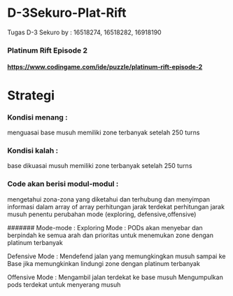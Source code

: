 # D-3Sekuro-Plat-Rift
Tugas D-3 Sekuro by : 16518274, 16518282, 16918190

### Platinum Rift Episode 2
#### https://www.codingame.com/ide/puzzle/platinum-rift-episode-2

# Strategi
### Kondisi menang :
menguasai base musuh
memiliki zone terbanyak setelah 250 turns

### Kondisi kalah :
base dikuasai musuh
memiliki zone terbanyak setelah 250 turns

### Code akan berisi modul-modul :
mengetahui zona-zona yang diketahui dan terhubung dan menyimpan informasi dalam array of array
perhitungan jarak terdekat
perhitungan jarak musuh
penentu perubahan mode (exploring, defensive,offensive)


####### Mode-mode :
Exploring Mode :
PODs akan menyebar dan berpindah ke semua arah dan prioritas untuk menemukan zone dengan platinum terbanyak

Defensive Mode :
Mendefend jalan yang memungkingkan musuh sampai ke Base
jika memungkinkan lindungi zone dengan platinum terbanyak

Offensive Mode :
Mengambil jalan terdekat ke base musuh
Mengumpulkan pods terdekat untuk menyerang musuh

